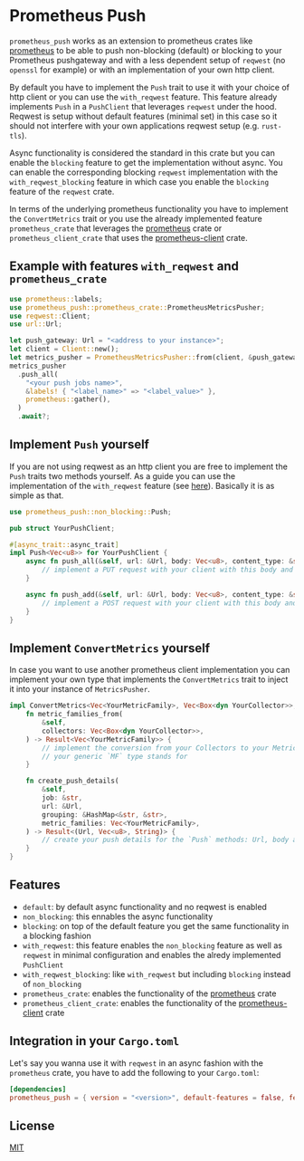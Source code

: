 # Prometheus Push

`prometheus_push` works as an extension to prometheus crates like [prometheus](https://crates.io/crates/prometheus) to be able to push non-blocking (default)
or blocking to your Prometheus pushgateway and with a less dependent setup of `reqwest` (no `openssl` for example) or with an implementation of your
own http client.

By default you have to implement the `Push` trait to use it with your choice of http client or you can use the `with_reqwest` feature.
This feature already implements `Push` in a `PushClient` that leverages `reqwest` under the hood. Reqwest is setup without default features
(minimal set) in this case so it should not interfere with your own applications reqwest setup (e.g. `rust-tls`).

Async functionality is considered the standard in this crate but you can enable the `blocking` feature to get the implementation without async. You
can enable the corresponding blocking `reqwest` implementation with the `with_reqwest_blocking` feature in which case you enable the `blocking`
feature of the `reqwest` crate.

In terms of the underlying prometheus functionality you have to implement the `ConvertMetrics` trait or you use the already implemented feature
`prometheus_crate` that leverages the [prometheus](https://crates.io/crates/prometheus) crate
or `prometheus_client_crate` that uses the [prometheus-client](https://crates.io/crates/prometheus-client) crate.

## Example with features `with_reqwest` and `prometheus_crate`

```rust
use prometheus::labels;
use prometheus_push::prometheus_crate::PrometheusMetricsPusher;
use reqwest::Client;
use url::Url;

let push_gateway: Url = "<address to your instance>";
let client = Client::new();
let metrics_pusher = PrometheusMetricsPusher::from(client, &push_gateway)?;
metrics_pusher
  .push_all(
    "<your push jobs name>",
    &labels! { "<label_name>" => "<label_value>" },
    prometheus::gather(),
  )
  .await?;
```

## Implement `Push` yourself

If you are not using reqwest as an http client you are free to implement the `Push` traits two methods yourself. As a guide you can use the
implementation of the `with_reqwest` feature (see [here](https://github.com/maoertel/prometheus-push/blob/7fe1946dd143f4870beb80e642b0acb7854a3cb8/src/with_reqwest.rs)).
Basically it is as simple as that.

```rust
use prometheus_push::non_blocking::Push;

pub struct YourPushClient;

#[async_trait::async_trait]
impl Push<Vec<u8>> for YourPushClient {
    async fn push_all(&self, url: &Url, body: Vec<u8>, content_type: &str) -> Result<()> {
        // implement a PUT request with your client with this body and `content_type` in header
    }

    async fn push_add(&self, url: &Url, body: Vec<u8>, content_type: &str) -> Result<()> {
        // implement a POST request with your client with this body and `content_type` in header
    }
}
```

## Implement `ConvertMetrics` yourself

In case you want to use another prometheus client implementation you can implement your own type that implements
the `ConvertMetrics` trait to inject it into your instance of `MetricsPusher`.

```rust
impl ConvertMetrics<Vec<YourMetricFamily>, Vec<Box<dyn YourCollector>>, Vec<u8>> for YourMetricsConverter {
    fn metric_families_from(
        &self,
        collectors: Vec<Box<dyn YourCollector>>,
    ) -> Result<Vec<YourMetricFamily>> {
        // implement the conversion from your Collectors to your MetricsFamilies, or whatever
        // your generic `MF` type stands for
    }

    fn create_push_details(
        &self,
        job: &str,
        url: &Url,
        grouping: &HashMap<&str, &str>,
        metric_families: Vec<YourMetricFamily>,
    ) -> Result<(Url, Vec<u8>, String)> {
        // create your push details for the `Push` methods: Url, body and content type
    }
}
```
## Features

- `default`: by default async functionality and no reqwest is enabled
- `non_blocking`: this ennables the async functionality
- `blocking`: on top of the default feature you get the same functionality in a blocking fashion
- `with_reqwest`: this feature enables the `non_blocking` feature as well as `reqwest` in minimal configuration and enables the alredy implemented `PushClient`
- `with_reqwest_blocking`: like `with_reqwest` but including `blocking` instead of `non_blocking`
- `prometheus_crate`: enables the functionality of the [prometheus](https://crates.io/crates/prometheus) crate
- `prometheus_client_crate`: enables the functionality of the [prometheus-client](https://crates.io/crates/prometheus-client) crate

## Integration in your `Cargo.toml`

Let's say you wanna use it with `reqwest` in an async fashion with the `prometheus` crate, you have to add the following to your `Cargo.toml`:

```toml
[dependencies]
prometheus_push = { version = "<version>", default-features = false, features = ["with_reqwest", "prometheus_crate"] }
```

## License

[MIT](./LICENSE-MIT)
